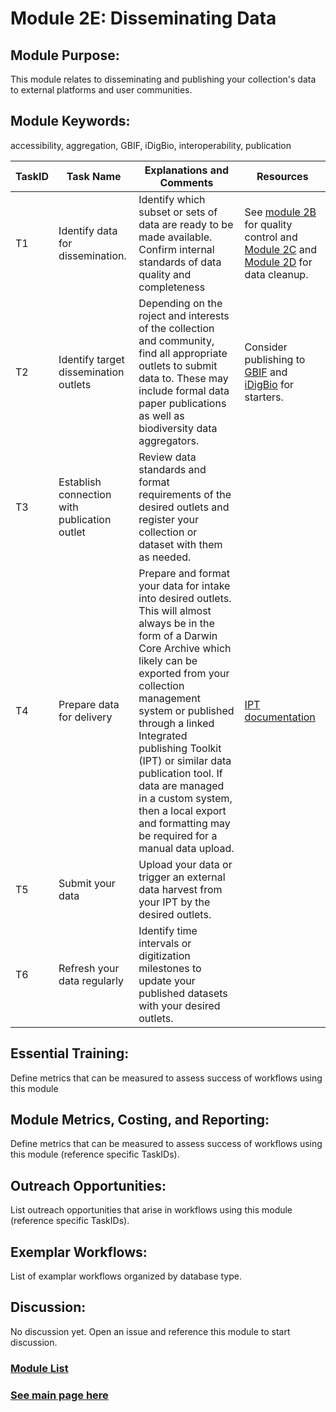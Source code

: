 # Module 2E: Disseminating Data

## Module Purpose: 
This module relates to disseminating and publishing your collection's data to external platforms and user communities.

## Module Keywords: 
accessibility, aggregation, GBIF, iDigBio, interoperability, publication 


| TaskID | Task Name | Explanations and Comments | Resources |
|--------|-----------|---------------------------|-----------|
|T1| Identify data for dissemination.|Identify which subset or sets of data are ready to be made available. Confirm internal standards of data quality and completeness| See [module 2B](module_2B.md) for quality control and [Module 2C](module_2C.md) and [Module 2D](module_2d.md) for data cleanup.|
|T2|Identify target dissemination outlets|Depending on the roject and interests of the collection and community, find all appropriate outlets to submit data to.  These may include formal data paper publications as well as biodiversity data aggregators.|Consider publishing to [GBIF](http://www.gbif.org) and [iDigBio](https://www.idigbio.org/) for starters.|
|T3|Establish connection with publication outlet|Review data standards and format requirements of the desired outlets and register your collection or dataset with them as needed.||
|T4|Prepare data for delivery|Prepare and format your data for intake into desired outlets. This will almost always be in the form of a Darwin Core Archive which likely can be exported from your collection management system or published through a linked Integrated publishing Toolkit (IPT) or similar data publication tool. If data are managed in a custom system, then a local export and formatting may be required for a manual data upload.|[IPT documentation](https://www.gbif.org/ipt)|
|T5|Submit your data|Upload your data or trigger an external data harvest from your IPT by the desired outlets. ||
|T6|Refresh your data regularly|Identify time intervals or digitization milestones to update your published datasets with your desired outlets.||


## Essential Training: 
Define metrics that can be measured to assess success of workflows using this module

## Module Metrics, Costing, and Reporting: 
Define metrics that can be measured to assess success of workflows using this module (reference specific TaskIDs).

## Outreach Opportunities: 
List outreach opportunities that arise in workflows using this module (reference specific TaskIDs).

## Exemplar Workflows: 
List of examplar workflows organized by database type.

## Discussion:
No discussion yet. Open an issue and reference this module to start discussion.

### [Module List](https://entcollnet.github.io/BugFlow/modules/)
### [See main page here](https://entcollnet.github.io/BugFlow/)
